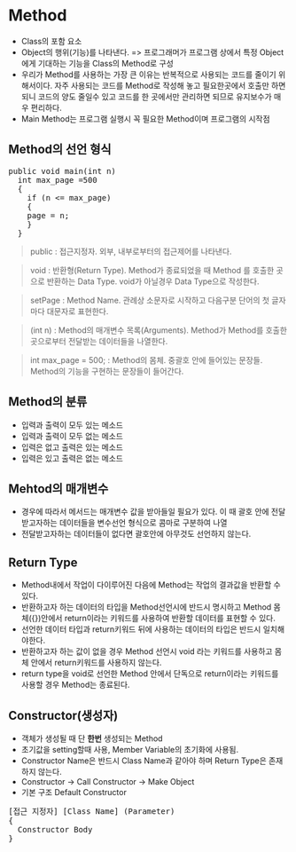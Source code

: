 Method
============
+ Class의 포함 요소
+ Object의 행위(기능)를 나타낸다. => 프로그래머가 프로그램 상에서 특정 Object에게 기대하는 기능을 Class의 Method로 구성
+ 우리가 Method를 사용하는 가장 큰 이유는 반복적으로 사용되는 코드를 줄이기 위해서이다.
  자주 사용되는 코드를 Method로 작성해 놓고 필요한곳에서 호출만 하면 되니
  코드의 양도 줄일수 있고 코드를 한 곳에서만 관리하면 되므로 유지보수가 매우 편리하다.
+ Main Method는 프로그램 실행시 꼭 필요한 Method이며 프로그램의 시작점


Method의 선언 형식
----------------------
<pre>public void main(int n)
  int max_page =500
  {
    if (n <= max_page)
    {
    page = n;
    }
  }</pre>
> public : 접근지정자. 외부, 내부로부터의 접근제어를 나타낸다.

> void : 반환형(Return Type). Method가 종료되었을 때 Method 를 호출한 곳으로 반환하는 Data Type. void가 아닐경우 Data Type으로 작성한다.

> setPage : Method Name. 관례상 소문자로 시작하고 다음구분 단어의 첫 글자 마다 대문자로 표현한다.

> (int n) : Method의 매개변수 목록(Arguments). Method가 Method를 호출한 곳으로부터 전달받는 데이터들을 나열한다.

> int max_page = 500; : Method의 몸체. 중괄호 안에 들어있는 문장들. Method의 기능을 구현하는 문장들이 들어간다.


Method의 분류
---------------
+ 입력과 출력이 모두 있는 메소드
+ 입력과 출력이 모두 없는 메소드
+ 입력은 없고 출력은 있는 메소드
+ 입력은 있고 출력은 없는 메소드


Mehtod의 매개변수
-----------------
+ 경우에 따라서 메서드는 매개변수 값을 받아들일 필요가 있다. 이 때 괄호 안에 전달받고자하는 데이터들을 변수선언 형식으로 콤마로 구분하여 나열
+ 전달받고자하는 데이터들이 없다면 괄호안에 아무것도 선언하지 않는다.


Return Type
-------------
+ Method내에서 작업이 다이루어진 다음에 Method는 작업의 결과값을 반환할 수 있다.
+ 반환하고자 하는 데이터의 타입을 Method선언시에 반드시 명시하고 Method 몸체({})안에서 
  return이라는 키워드를 사용하여 반환할 데이터를 표현할 수 있다.
+ 선언한 데이터 타입과 return키워드 뒤에 사용하는 데이터의 타입은 반드시 일치해야한다.
+ 반환하고자 하는 값이 없을 경우 Method 선언시 void 라는 키워드를 사용하고 몸체 안에서 return키워드를 사용하지 않는다.
+ return type을 void로 선언한 Method 안에서 단독으로 return이라는 키워드를 사용할 경우 Method는 종료된다.


Constructor(생성자)
-----------------
+ 객체가 생성될 때 단 **한번** 생성되는 Method
+ 초기값을 setting할때 사용, Member Variable의 초기화에 사용됨.
+ Constructor Name은 반드시 Class Name과 같아야 하며 Return Type은 존재하지 않는다.
+ Constructor -> Call Constructor -> Make Object
+ 기본 구조 Default Constructor

<pre>[접근 지정자] [Class Name] (Parameter)
{
  Constructor Body
}</pre>

